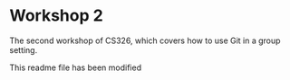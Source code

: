 # Workshop 2

The second workshop of CS326, which covers how to use Git in a group setting.

This readme file has been modified
